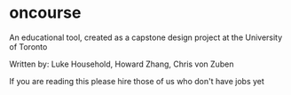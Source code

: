 # oncourse

An educational tool, created as a capstone design project at the University of Toronto

Written by: Luke Household, Howard Zhang, Chris von Zuben

If you are reading this please hire those of us who don't have jobs yet
